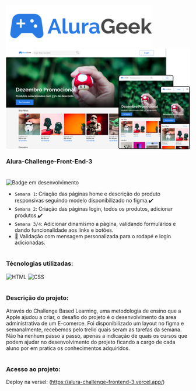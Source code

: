 <img src="assets/img/icons/Logo-alurageek.svg" alt="Logo da AluraGeek" width="400">
<div align="center">

<img src="assets/img/Screenshot/home.png" alt="Imagem da página home na versão desktop, tablet e mobile" width="600" align="center">
</div>

### Alura-Challenge-Front-End-3

#

![Badge em desenvolvimento](https://img.shields.io/badge/Status-Em%20Desenvolvimento-green)

-   `Semana 1`: Criação das páginas home e descrição do produto responsivas seguindo modelo disponibilizado no figma.:heavy_check_mark:
-   `Semana 2`: Criação das páginas login, todos os produtos, adicionar produtos.:heavy_check_mark:
-   `Semana 3/4`: Adicionar dinamismo a página, validando formulários e dando funcionalidade aos links e botões.
-   :construction: Validação com mensagem personalizada para o rodapé e login adicionadas.

#

### Técnologias utilizadas:

<div>
    <img align="center" alt="HTML" height="30" src="https://cdn.jsdelivr.net/gh/devicons/devicon/icons/html5/html5-original.svg">
    <img align="center" alt="CSS" height="30" src="https://cdn.jsdelivr.net/gh/devicons/devicon/icons/css3/css3-original.svg">
</div>

#

### Descrição do projeto:

Através do Challenge Based Learning, uma metodologia de ensino que a Apple ajudou a criar,
o desafio do projeto é o desenvolvimento da area administrativa de um E-comerce. Foi disponibilizado um layout no figma e semanalmente, recebemos pelo trello quais seram as tarefas da semana. Não há nenhum passo a passo, apenas a indicação de quais os cursos que podem ajudar no desenvolvimento do projeto ficando a cargo de cada aluno por em pratica os conhecimentos adquiridos.

#

### Acesso ao projeto:

Deploy na versel: (https://alura-challenge-frontend-3.vercel.app/)
